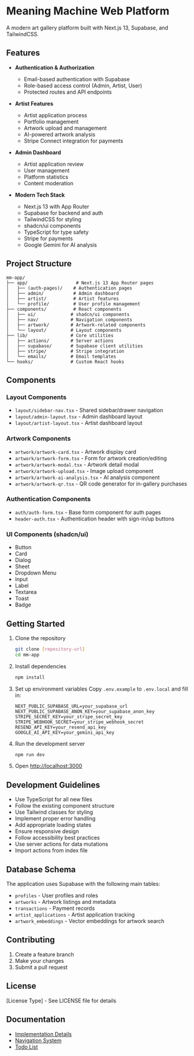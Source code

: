 # Meaning Machine Web Platform

A modern art gallery platform built with Next.js 13, Supabase, and TailwindCSS.

## Features

- **Authentication & Authorization**
  - Email-based authentication with Supabase
  - Role-based access control (Admin, Artist, User)
  - Protected routes and API endpoints

- **Artist Features**
  - Artist application process
  - Portfolio management
  - Artwork upload and management
  - AI-powered artwork analysis
  - Stripe Connect integration for payments

- **Admin Dashboard**
  - Artist application review
  - User management
  - Platform statistics
  - Content moderation

- **Modern Tech Stack**
  - Next.js 13 with App Router
  - Supabase for backend and auth
  - TailwindCSS for styling
  - shadcn/ui components
  - TypeScript for type safety
  - Stripe for payments
  - Google Gemini for AI analysis

## Project Structure

```
mm-app/
├── app/                  # Next.js 13 App Router pages
│   ├── (auth-pages)/    # Authentication pages
│   ├── admin/           # Admin dashboard
│   ├── artist/          # Artist features
│   └── profile/         # User profile management
├── components/          # React components
│   ├── ui/             # shadcn/ui components
│   ├── nav/            # Navigation components
│   ├── artwork/        # Artwork-related components
│   └── layout/         # Layout components
├── lib/                # Core utilities
│   ├── actions/        # Server actions
│   ├── supabase/       # Supabase client utilities
│   ├── stripe/         # Stripe integration
│   └── emails/         # Email templates
└── hooks/              # Custom React hooks
```

## Components

### Layout Components
- `layout/sidebar-nav.tsx` - Shared sidebar/drawer navigation
- `layout/admin-layout.tsx` - Admin dashboard layout
- `layout/artist-layout.tsx` - Artist dashboard layout

### Artwork Components
- `artwork/artwork-card.tsx` - Artwork display card
- `artwork/artwork-form.tsx` - Form for artwork creation/editing
- `artwork/artwork-modal.tsx` - Artwork detail modal
- `artwork/artwork-upload.tsx` - Image upload component
- `artwork/artwork-ai-analysis.tsx` - AI analysis component
- `artwork/artwork-qr.tsx` - QR code generator for in-gallery purchases

### Authentication Components
- `auth/auth-form.tsx` - Base form component for auth pages
- `header-auth.tsx` - Authentication header with sign-in/up buttons

### UI Components (shadcn/ui)
- Button
- Card
- Dialog
- Sheet
- Dropdown Menu
- Input
- Label
- Textarea
- Toast
- Badge

## Getting Started

1. Clone the repository
   ```bash
   git clone [repository-url]
   cd mm-app
   ```

2. Install dependencies
   ```bash
   npm install
   ```

3. Set up environment variables
   Copy `.env.example` to `.env.local` and fill in:
   ```env
   NEXT_PUBLIC_SUPABASE_URL=your_supabase_url
   NEXT_PUBLIC_SUPABASE_ANON_KEY=your_supabase_anon_key
   STRIPE_SECRET_KEY=your_stripe_secret_key
   STRIPE_WEBHOOK_SECRET=your_stripe_webhook_secret
   RESEND_API_KEY=your_resend_api_key
   GOOGLE_AI_API_KEY=your_gemini_api_key
   ```

4. Run the development server
   ```bash
   npm run dev
   ```

5. Open [http://localhost:3000](http://localhost:3000)

## Development Guidelines

- Use TypeScript for all new files
- Follow the existing component structure
- Use Tailwind classes for styling
- Implement proper error handling
- Add appropriate loading states
- Ensure responsive design
- Follow accessibility best practices
- Use server actions for data mutations
- Import actions from index file

## Database Schema

The application uses Supabase with the following main tables:
- `profiles` - User profiles and roles
- `artworks` - Artwork listings and metadata
- `transactions` - Payment records
- `artist_applications` - Artist application tracking
- `artwork_embeddings` - Vector embeddings for artwork search

## Contributing

1. Create a feature branch
2. Make your changes
3. Submit a pull request

## License

[License Type] - See LICENSE file for details

## Documentation

- [Implementation Details](./docs/implementation.md)
- [Navigation System](./docs/navigation.md)
- [Todo List](./docs/todo.md)
